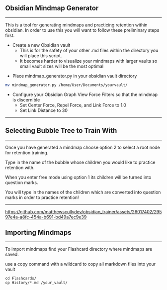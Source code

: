 ## Obsidian Mindmap Generator
---

This is a tool for generating mindmaps and practicing retention within obsidian. In order to use this you will want to follow these preliminary steps first.

* Create a new Obsidian vault
	* This is for the safety of your other .md files within the directory you will place this script.
	* It becomes harder to visualize your mindmaps with larger vaults so small vault sizes will be the most optimal

- Place mindmap_generator.py in your obsidian vault directory
```bash
mv mindmap_generator.py /home/User/Documents/yourvault/
```
- Configure your Obsidian Graph View Force Filters so that the mindmap is discernible
	- Set Center Force, Repel Force, and Link Force to 1.0
	- Set Link Distance to 30

---
## Selecting Bubble Tree to Train With
---

Once you have generated a mindmap choose option 2 to select a root node for retention training.

Type in the name of the bubble whose children you would like to practice retention with.


When you enter free mode using option 1 its children will be turned into question marks.

You will type in the names of the children which are converted into question marks in order to practice retention!

---

https://github.com/matthewscullydev/obsidian_trainer/assets/26017402/29597e4a-a8fc-454a-b691-bd49a7ec9e39

## Importing Mindmaps
---

To import mindmaps find your Flashcard directory where mindmaps are saved.

use a copy command with a wildcard to copy all markdown files into your vault

```
cd Flashcards/
cp History/*.md /your_vault/
```
